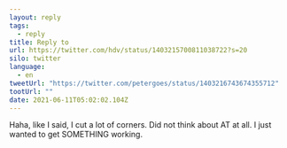 ```yaml
---
layout: reply
tags:
  - reply
title: Reply to
url: https://twitter.com/hdv/status/1403215700811038722?s=20
silo: twitter
language:
  - en
tweetUrl: "https://twitter.com/petergoes/status/1403216743674355712"
tootUrl: ""
date: 2021-06-11T05:02:02.104Z
---
```

Haha, like I said, I cut a lot of corners. Did not think about AT at all. I just wanted to get SOMETHING working.